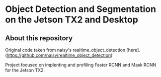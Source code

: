 # Object Detection and Segmentation on the Jetson TX2 and Desktop

## About this repository
Original code taken from naisy's realtime_object_detection [here].(https://github.com/naisy/realtime_object_detection)  
 
Project focused on implenting and profiling Faster RCNN and Mask RCNN for the Jetson TX2.
